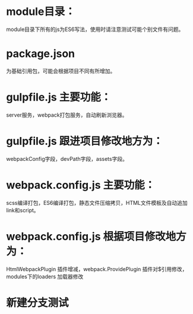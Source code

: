 # module目录：
module目录下所有的js为ES6写法，使用时请注意测试可能个别文件有问题。

# package.json 
为基础引用包，可能会根据项目不同有所增加。

# gulpfile.js 主要功能：
server服务，webpack打包服务，自动刷新浏览器。

# gulpfile.js 跟进项目修改地方为：
webpackConfig字段，devPath字段，assets字段。

# webpack.config.js 主要功能：
scss编译打包，ES6编译打包，静态文件压缩拷贝，HTML文件模板及自动追加link和script。

# webpack.config.js 根据项目修改地方为：
HtmlWebpackPlugin 插件增减，webpack.ProvidePlugin 插件对$引用修改，modules下的loaders 加载器修改

# 新建分支测试

